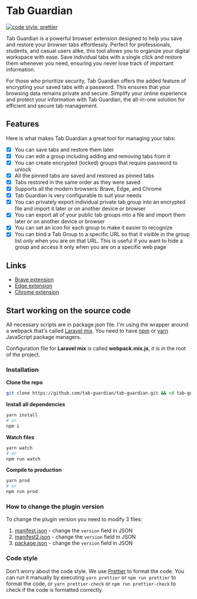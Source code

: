 # Tab Guardian
[![code style: prettier](https://img.shields.io/badge/code_style-prettier-ff69b4.svg?style=flat-square)](https://github.com/prettier/prettier)

Tab Guardian is a powerful browser extension designed to help you save and restore your browser tabs effortlessly. Perfect for professionals, students, and casual users alike, this tool allows you to organize your digital workspace with ease. Save individual tabs with a single click and restore them whenever you need, ensuring you never lose track of important information.

For those who prioritize security, Tab Guardian offers the added feature of encrypting your saved tabs with a password. This ensures that your browsing data remains private and secure. Simplify your online experience and protect your information with Tab Guardian, the all-in-one solution for efficient and secure tab management.

## Features
Here is what makes Tab Guardian a great tool for managing your tabs:

- [x] You can save tabs and restore them later
- [x] You can edit a group including adding and removing tabs from it
- [x] You can create encrypted (locked) groups that require password to unlock
- [x] All the pinned tabs are saved and restored as pinned tabs
- [x] Tabs restored in the same order as they were saved
- [x] Supports all the modern browsers: Brave, Edge, and Chrome
- [x] Tab Guardian is very configurable to suit your needs
- [x] You can privately export individual private tab group into an encrypted file and import it later or on another device or browser
- [x] You can export all of your public tab groups into a file and import them later or on another device or browser
- [x] You can set an icon for each group to make it easier to recognize
- [x] You can bind a Tab Group to a specific URL so that it visible in the group list only when you are on that URL. This is useful if you want to hide a group and access it only when you are on a specific web page

## Links

- [Brave extension](https://chrome.google.com/webstore/detail/tab-guardian/fceclmihdanbepiogjoeiolnpkalcjpe)
- [Edge extension](https://chrome.google.com/webstore/detail/tab-guardian/fceclmihdanbepiogjoeiolnpkalcjpe)
- [Chrome extension](https://chrome.google.com/webstore/detail/tab-guardian/fceclmihdanbepiogjoeiolnpkalcjpe)

## Start working on the source code

All necessary scripts are in package.json file. I'm using the wrapper around a webpack that's called [Laravel mix](https://laravel-mix.com/). You need to have [npm](https://www.npmjs.com/) or [yarn](https://yarnpkg.com/lang/en/) JavaScript package managers.

Configuration file for __Laravel mix__ is called __webpack.mix.js__, it is in the root of the project.

### Installation

**Clone the repo**
```bash
git clone https://github.com/tab-guardian/tab-guardian.git && cd tab-guardian
```

**Install all dependencies**
```bash
yarn install
# or
npm i
```

**Watch files**
```bash
yarn watch
# or
npm run watch
```

**Compile to production**
```bash
yarn prod
# or
npm run prod
```

### How to change the plugin version

To change the plugin version you need to modify 3 files:

1. [manifest.json](extension/manifest.json) - change the `version` field in JSON
2. [manifest2.json](extension/manifest2.json) - change the `version` field in JSON
3. [package.json](package.json) - change the `version` field in JSON

### Code style

Don't worry about the code style. We use [Prettier](https://prettier.io/) to format the code. You can run it manually by executing `yarn prettier` or `npm run prettier` to format the code, or `yarn prettier-check` or `npm run prettier-check` to check if the code is formatted correctly.